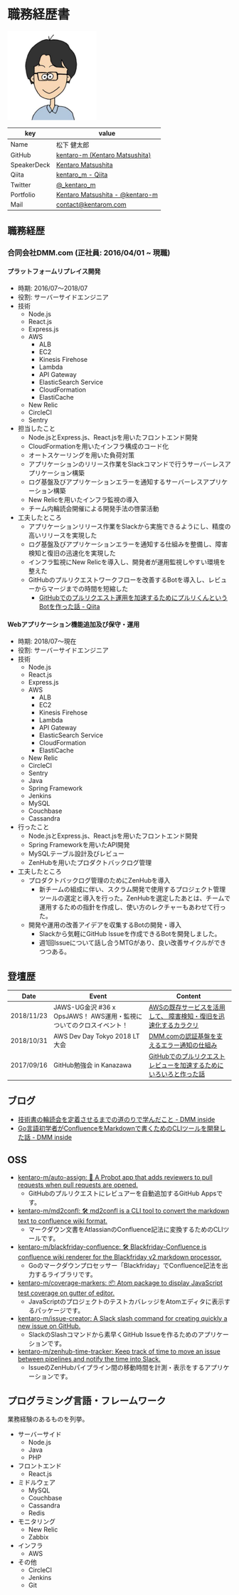 # 職務経歴書
<img src="./avatar.jpeg" width="200px" />

|key|value|
|---|-----|
|Name|松下 健太郎|
|GitHub|[kentaro-m \(Kentaro Matsushita\)](https://github.com/kentaro-m)|
|SpeakerDeck|[Kentaro Matsushita](https://speakerdeck.com/kentarom)|
|Qiita|[kentaro_m \- Qiita](https://qiita.com/kentaro_m)|
|Twitter|[@_kentaro_m](https://twitter.com/_kentaro_m)|
|Portfolio|[Kentaro Matsushita - @kentaro-m](https://kentarom.com/)|
|Mail|contact@kentarom.com|

## 職務経歴
### 合同会社DMM.com (正社員: 2016/04/01 ~ 現職)

#### プラットフォームリプレイス開発
* 時期: 2016/07〜2018/07
* 役割: サーバーサイドエンジニア
* 技術
  * Node.js
  * React.js
  * Express.js
  * AWS
    * ALB
    * EC2
    * Kinesis Firehose
    * Lambda
    * API Gateway
    * ElasticSearch Service
    * CloudFormation
    * ElastiCache
  * New Relic
  * CircleCI
  * Sentry
* 担当したこと
  * Node.jsとExpress.js、React.jsを用いたフロントエンド開発
  * CloudFormationを用いたインフラ構成のコード化
  * オートスケーリングを用いた負荷対策
  * アプリケーションのリリース作業をSlackコマンドで行うサーバーレスアプリケーション構築
  * ログ基盤及びアプリケーションエラーを通知するサーバーレスアプリケーション構築
  * New Relicを用いたインフラ監視の導入
  * チーム内輪読会開催による開発手法の啓蒙活動
* 工夫したところ
  * アプリケーションリリース作業をSlackから実施できるようにし、精度の高いリリースを実現した
  * ログ基盤及びアプリケーションエラーを通知する仕組みを整備し、障害検知と復旧の迅速化を実現した
  * インフラ監視にNew Relicを導入し、開発者が運用監視しやすい環境を整えた
  * GitHubのプルリクエストワークフローを改善するBotを導入し、レビューからマージまでの時間を短縮した
    * [GitHubでのプルリクエスト運用を加速するためにプルリくんというBotを作った話 - Qiita](https://qiita.com/kentaro_m/items/fc79511f463ff51b4d0f)

#### Webアプリケーション機能追加及び保守・運用
* 時期: 2018/07〜現在
* 役割: サーバーサイドエンジニア
* 技術
  * Node.js
  * React.js
  * Express.js
  * AWS
    * ALB
    * EC2
    * Kinesis Firehose
    * Lambda
    * API Gateway
    * ElasticSearch Service
    * CloudFormation
    * ElastiCache
  * New Relic
  * CircleCI
  * Sentry
  * Java
  * Spring Framework
  * Jenkins
  * MySQL
  * Couchbase
  * Cassandra
* 行ったこと
  * Node.jsとExpress.js、React.jsを用いたフロントエンド開発
  * Spring Frameworkを用いたAPI開発
  * MySQLテーブル設計及びレビュー
  * ZenHubを用いたプロダクトバックログ管理
* 工夫したところ
  * プロダクトバックログ管理のためにZenHubを導入
    * 新チームの組成に伴い、スクラム開発で使用するプロジェクト管理ツールの選定と導入を行った。ZenHubを選定したあとは、チームで運用するための指針を作成し、使い方のレクチャーもあわせて行った。
  * 開発や運用の改善アイデアを収集するBotの開発・導入
    * Slackから気軽にGitHub Issueを作成できるBotを開発しました。
    * 週1回Issueについて話し合うMTGがあり、良い改善サイクルができつつある。

## 登壇歴
|Date|Event|Content|
|----|-----|-------|
|2018/11/23|JAWS-UG金沢 #36 x OpsJAWS！ AWS運用・監視についてのクロスイベント！|[AWSの既存サービスを活用して、 障害検知・復旧を迅速化するカラクリ](https://speakerdeck.com/kentarom/jaws-ug-kanazawa-x-opsjaws)|
|2018/10/31|AWS Dev Day Tokyo 2018 LT大会|[DMM.comの認証基盤を支えるエラー通知の仕組み](https://speakerdeck.com/kentarom/aws-dev-day-tokyo-2018-lightning-talk)|
|2017/09/16|GitHub勉強会 in Kanazawa|[GitHubでのプルリクエストレビューを加速するためにいろいろと作った話](https://speakerdeck.com/kentarom/githubtefalsehururikuesutorehiyuwojia-su-surutameniiroirotozuo-tutahua)|

## ブログ
* [技術書の輪読会を定着させるまでの道のりで学んだこと - DMM inside](https://inside.dmm.com/entry/2018/10/02/rindokukai)
* [Go言語初学者がConfluenceをMarkdownで書くためのCLIツールを開発した話 - DMM inside](https://inside.dmm.com/entry/2018/05/28/golang-cli-tool)

## OSS
* [kentaro-m/auto-assign: 🤖 A Probot app that adds reviewers to pull requests when pull requests are opened.](https://github.com/kentaro-m/auto-assign)
  * GitHubのプルリクエストにレビュアーを自動追加するGitHub Appsです。
* [kentaro-m/md2confl: 🛠 md2confl is a CLI tool to convert the markdown text to confluence wiki format.](https://github.com/kentaro-m/md2confl)
  * マークダウン文書をAtlassianのConfluence記法に変換するためのCLIツールです。
* [kentaro-m/blackfriday-confluence: 🛠 Blackfriday-Confluence is confluence wiki renderer for the Blackfriday v2 markdown processor.](https://github.com/kentaro-m/blackfriday-confluence)
  * Goのマークダウンプロセッサー「Blackfriday」でConfluence記法を出力するライブラリです。
* [kentaro-m/coverage-markers: 📦 Atom package to display JavaScript test coverage on gutter of editor.](https://github.com/kentaro-m/coverage-markers)
  * JavaScriptのプロジェクトのテストカバレッジをAtomエディタに表示するパッケージです。
* [kentaro-m/issue-creator: A Slack slash command for creating quickly a new issue on GitHub.](https://github.com/kentaro-m/issue-creator)
  * SlackのSlashコマンドから素早くGitHub Issueを作るためのアプリケーションです。
* [kentaro-m/zenhub-time-tracker: Keep track of time to move an issue between pipelines and notify the time into Slack.](https://github.com/kentaro-m/zenhub-time-tracker)
  * IssueのZenHubパイプライン間の移動時間を計測・表示をするアプリケーションです。

## プログラミング言語・フレームワーク
業務経験のあるものを列挙。

* サーバーサイド
  * Node.js
  * Java
  * PHP
* フロントエンド
  * React.js
* ミドルウェア
  * MySQL
  * Couchbase
  * Cassandra
  * Redis
* モニタリング
  * New Relic
  * Zabbix
* インフラ
  * AWS
* その他
  * CircleCI
  * Jenkins
  * Git
